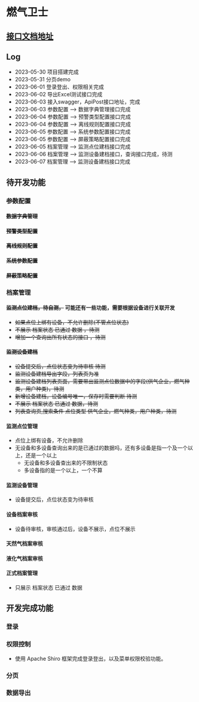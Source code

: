 # 燃气卫士
## [接口文档地址](https://console-docs.apipost.cn/preview/b82c28231f72a07f/957e8d17e84167f7)

## Log
- 2023-05-30 项目搭建完成
- 2023-05-31 分页demo
- 2023-06-01 登录登出、权限相关完成
- 2023-06-02 导出Excel测试接口完成
- 2023-06-03 接入swagger，ApiPost接口地址，完成
- 2023-06-03 参数配置 --> 数据字典管理接口完成
- 2023-06-04 参数配置 --> 预警类型配置接口完成
- 2023-06-04 参数配置 --> 离线规则配置接口完成
- 2023-06-05 参数配置 --> 系统参数配置接口完成
- 2023-06-05 参数配置 --> 屏蔽策略配置接口完成
- 2023-06-05 档案管理 --> 监测点位建档接口完成
- 2023-06-06 档案管理 --> 监测设备建档接口，查询接口完成，待测
- 2023-06-07 档案管理 --> 监测设备建档接口完成
## 待开发功能

### ~~参数配置~~
#### ~~数据字典管理~~
#### ~~预警类型配置~~
#### ~~离线规则配置~~
#### ~~系统参数配置~~
#### ~~屏蔽策略配置~~

### 档案管理

#### ~~监测点位建档，待自测，~~ 可能还有一些功能，需要根据设备进行关联开发
- ~~如果点位上绑有设备，不允许删除(不管点位状态)~~
- ~~不展示 档案状态 已通过 数据 ，待测~~
- ~~增加一个查询出所有状态的接口 ，待测~~

#### ~~监测设备建档~~
- ~~设备提交后，点位状态变为待审核 待测~~
- ~~监测设备建档导出字段，列表页为准~~
- ~~监测设备建档列表页面，需要带出监测点位数据中的字段(供气企业，燃气种类，用户种类)，待测~~
- ~~新增设备建档，设备编号唯一，保存时需要判断 待测~~
- ~~不展示 档案状态 已通过 数据，待测~~
- ~~列表查询页,搜索条件 点位类型 供气企业，燃气种类，用户种类，待测~~

#### 监测点位管理
- 点位上绑有设备，不允许删除
- 无设备和多设备查询出来的是已通过的数据吗，还有多设备是指一个及一个以上，还是一个以上
  - 无设备和多设备查出来的不限制状态
  - 多设备指的是一个以上，一个不算

#### 监测设备管理
- 设备提交后，点位状态变为待审核

#### 设备档案审核
- 设备待审核，审核通过后，设备不展示，点位不展示

#### 天然气档案审核
#### 液化气档案审核
#### 正式档案管理
- 只展示 档案状态 已通过 数据

## 开发完成功能
### 登录
### 权限控制
- 使用 Apache Shiro 框架完成登录登出，以及菜单权限校验功能。

### 分页
### 数据导出